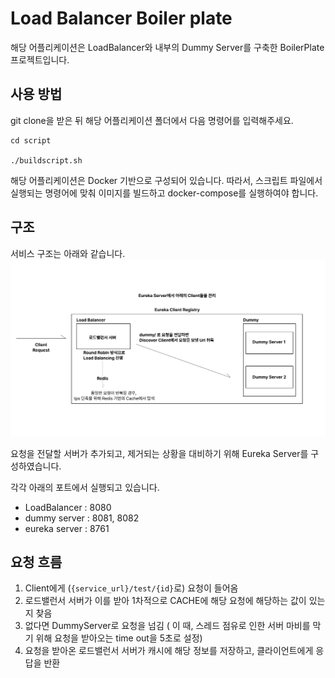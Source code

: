 # Load Balancer Boiler plate
해당 어플리케이션은 LoadBalancer와 내부의 Dummy Server를 구축한 BoilerPlate 프로젝트입니다.
## 사용 방법 

git clone을 받은 뒤 해당 어플리케이션 폴더에서 다음 명령어를 입력해주세요.
```shell
cd script

./buildscript.sh
```
해당 어플리케이션은 Docker 기반으로 구성되어 있습니다. 따라서, 스크립트 파일에서 실행되는 명령어에 맞춰 이미지를 빌드하고 docker-compose를 실행하여야 합니다.


## 구조
서비스 구조는 아래와 같습니다.
![img.png](img.png)

요청을 전달할 서버가 추가되고, 제거되는 상황을 대비하기 위해 Eureka Server를 구성하였습니다. 

각각 아래의 포트에서 실행되고 있습니다.
- LoadBalancer : 8080
- dummy server : 8081, 8082
- eureka server : 8761 

## 요청 흐름
1. Client에게 (`{service_url}/test/{id}`로) 요청이 들어옴
2. 로드밸런서 서버가 이를 받아 1차적으로 CACHE에 해당 요청에 해당하는 값이 있는지 찾음
3. 없다면 DummyServer로 요청을 넘김 ( 이 때, 스레드 점유로 인한 서버 마비를 막기 위해 요청을 받아오는 time out을 5초로 설정)
4. 요청을 받아온 로드밸런서 서버가 캐시에 해당 정보를 저장하고, 클라이언트에게 응답을 반환